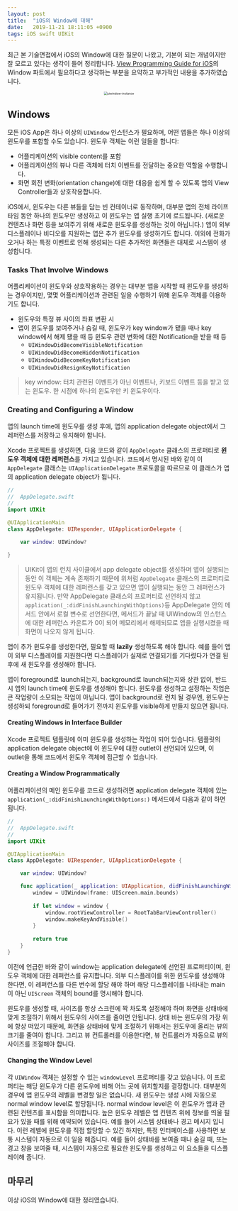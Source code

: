 ```yaml
---
layout: post
title:  "iOS의 Window에 대해"
date:   2019-11-21 18:11:05 +0900
tags: iOS swift UIKit
---
```


최근 본 기술면접에서 iOS의 Window에 대한 질문이 나왔고, 기본이 되는 개념이지만 잘 모르고 있다는 생각이 들어 정리합니다. [View Programming Guide for iOS][view-programming-guide]의 Window 파트에서 필요하다고 생각하는 부분을 요약하고 부가적인 내용을 추가하였습니다.

<center><img src="{{ "/assets/img/2019-11-21-iOS의-Window에-대해/uiwindow-instance.png" | absolute_url }}" alt="uiwindow-instance" style="zoom:48%;"/></center>

## Windows

모든 iOS App은 하나 이상의 `UIWindow` 인스턴스가 필요하며, 어떤 앱들은 하나 이상의 윈도우를 포함할 수도 있습니다. 윈도우 객체는 이런 일들을 합니다:
* 어플리케이션의 visible content를 포함
* 어플리케이션의 뷰나 다른 객체에 터치 이벤트를 전달하는 중요한 역할을 수행합니다.
* 화면 회전 변화(orientation change)에 대한 대응을 쉽게 할 수 있도록 앱의 View Controller들과 상호작용합니다.

iOS에서, 윈도우는 다른 뷰들을 담는 빈 컨테이너로 동작하며, 대부분 앱의 전체 라이프타임 동안 하나의 윈도우만 생성하고 이 윈도우는 앱 실행 초기에 로드됩니다. (새로운 컨텐츠나 화면 등을 보여주기 위해 새로운 윈도우를 생성하는 것이 아닙니다.) 앱이 외부 디스플레이나 비디오를 지원하는 앱은 추가 윈도우를 생성하기도 합니다. 이외에 전화가 오거나 하는 특정 이벤트로 인해 생성되는 다른 추가적인 화면들은 대체로 시스템이 생성합니다.

### Tasks That Involve Windows

어플리케이션이 윈도우와 상호작용하는 경우는 대부분 앱을 시작할 때 윈도우를 생성하는 경우이지만, 몇몇 어플리케이션과 관련된 일을 수행하기 위해 윈도우 객체를 이용하기도 합니다.
* 윈도우와 특정 뷰 사이의 좌표 변환 시
* 앱이 윈도우를 보여주거나 숨길 때, 윈도우가 key window가 됐을 때나 key window에서 해제 됐을 때 등 윈도우 관련 변화에 대한 Notification을 받을 때 등
  * `UIWindowDidBecomeVisibleNotification`
  * `UIWindowDidBecomeHiddenNotification`
  * `UIWindowDidBecomeKeyNotification`
  * `UIWindowDidResignKeyNotification`

> key window: 터치 관련된 이벤트가 아닌 이벤트나, 키보드 이벤트 등을 받고 있는 윈도우. 한 시점에 하나의 윈도우만 키 윈도우이다.

### Creating and Configuring a Window

앱의 launch time에 윈도우를 생성 후에, 앱의 application delegate object에서 그 레퍼런스를 저장하고 유지해야 합니다.

Xcode 프로젝트를 생성하면, 다음 코드와 같이 `AppDelegate` 클래스의 프로퍼티로 **윈도우 객체에 대한 레퍼런스**를 가지고 있습니다. 코드에서 명시된 바와 같이 이 `AppDelegate` 클래스는 `UIApplicationDelegate` 프로토콜을 따르므로 이 클래스가 앱의 application delegate object가 됩니다.

```swift
//
//  AppDelegate.swift
//
import UIKit

@UIApplicationMain
class AppDelegate: UIResponder, UIApplicationDelegate {

    var window: UIWindow?

}
```

> UIKit이 앱의 런치 사이클에서 app delegate object를 생성하며 앱이 실행되는 동안 이 객체는 계속 존재하기 때문에 위처럼 `AppDelegate` 클래스의 프로퍼티로 윈도우 객체에 대한 레퍼런스를 갖고 있으면 앱이 실행되는 동안 그 레퍼런스가 유지됩니다. 만약 AppDelegate 클래스의 프로퍼티로 선언하지 않고 `application(_:didFinishLaunchingWithOptions)`등 AppDelegate 안의 메서드 안에서 로컬 변수로 선언한다면, 메서드가 끝날 때 UIWindow의 인스턴스에 대한 레퍼런스 카운트가 0이 되어 메모리에서 해제되므로 앱을 실행시켰을 때 화면이 나오지 않게 됩니다. 

앱이 추가 윈도우를 생성한다면, 필요할 때 **lazily** 생성하도록 해야 합니다. 예를 들어 앱이 외부 디스플레이를 지원한다면 디스플레이가 실제로 연결되기를 기다렸다가 연결 된 후에 새 윈도우를 생성해야 합니다.

앱이 foreground로 launch되는지, background로 launch되는지와 상관 없이, 반드시 앱의 launch time에 윈도우를 셍성해야 합니다. 윈도우를 생성하고 설정하는 작업은 큰 작업량이 소모되는 작업이 아닙니다. 앱이 background로 런치 될 경우엔, 윈도우는 생성하되 foreground로 들어가기 전까지 윈도우를 visible하게 만들지 않으면 됩니다.

#### Creating Windows in Interface Builder

Xcode 프로젝트 템플릿에 이미 윈도우를 생성하는 작업이 되어 있습니다. 템플릿의 application delegate object에 이 윈도우에 대한 outlet이 선언되어 있으며, 이 outlet을 통해 코드에서 윈도우 객체에 접근할 수 있습니다.

#### Creating a Window Programmatically

어플리케이션의 메인 윈도우를 코드로 생성하려면 application delegate 객체에 있는 `application(_:didFinishLaunchingWithOptions:)` 메서드에서 다음과 같이 하면 됩니다.

```swift
//
//  AppDelegate.swift
//
import UIKit

@UIApplicationMain
class AppDelegate: UIResponder, UIApplicationDelegate {

    var window: UIWindow?

    func application(_ application: UIApplication, didFinishLaunchingWithOptions launchOptions: [UIApplication.LaunchOptionsKey: Any]?) -> Bool {
        window = UIWindow(frame: UIScreen.main.bounds)
        
        if let window = window {
            window.rootViewController = RootTabBarViewController()
            window.makeKeyAndVisible()
        }
        
        return true
    }
}
```

이전에 언급한 바와 같이 window는 application delegate에 선언된 프로퍼티이며, 윈도우 객체에 대한 레퍼런스를 유지합니다. 외부 디스플레이를 위한 윈도우를 생성해야 한다면, 이 레퍼런스를 다른 변수에 할당 해야 하며 해당 디스플레이를 나타내는 main이 아닌 `UIScreen` 객체의 bound를 명시해야 합니다.

윈도우를 생성할 때, 사이즈를 항상 스크린에 꽉 차도록 설정해야 하며 화면을 상태바에 맞게 조절하기 위해서 윈도우의 사이즈를 줄이면 안됩니다. 상태 바는 윈도우의 가장 위에 항상 떠있기 때문에, 화면을 상태바에 맞게 조절하기 위해서는 윈도우에 올리는 뷰의 크기를 줄여야 합니다. 그리고 뷰 컨트롤러를 이용한다면, 뷰 컨트롤러가 자동으로 뷰의 사이즈를 조절해야 합니다.

#### Changing the Window Level

각 `UIWindow` 객체는 설정할 수 있는 `windowLevel` 프로퍼티를 갖고 있습니다. 이 프로퍼티는 해당 윈도우가 다른 윈도우에 비해 어느 곳에 위치할지를 결정합니다. 대부분의 경우에 앱 윈도우의 레벨을 변경할 일은 없습니다. 새 윈도우는 생성 시에 자동으로 normal window level로 할당됩니다. normal window level은 이 윈도우가 앱과 관련된 컨텐츠를 표시함을 의미합니다. 높은 윈도우 레벨은 앱 컨텐츠 위에 정보를 띄울 필요가 있을 때를 위해 예약되어 있습니다. 예를 들어 시스템 상태바나 경고 메시지 입니다. 이런 레벨에 윈도우를 직접 할당할 수 있긴 하지만, 특정 인터페이스를 사용하면 보통 시스템이 자동으로 이 일을 해줍니다. 예를 들어 상태바를 보여줄 때나 숨길 때, 또는 경고 창을 보여줄 때, 시스템이 자동으로 필요한 윈도우를 생성하고 이 요소들을 디스플레이해 줍니다.

## 마무리

이상 iOS의 Window에 대한 정리였습니다.

[view-programming-guide]: https://developer.apple.com/library/archive/documentation/WindowsViews/Conceptual/ViewPG_iPhoneOS/CreatingWindows/CreatingWindows.html#//apple_ref/doc/uid/TP40009503-CH4-SW1
